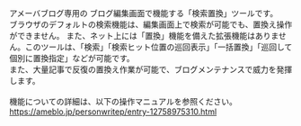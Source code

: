 アメーバブログ専用の ブログ編集画面で機能する「検索置換」ツールです。<br>
ブラウザのデフォルトの検索機能は、編集画面上で検索が可能でも、置換え操作ができません。 また、ネット上には「置換」機能を備えた拡張機能はありません。このツールは、「検索」「検索ヒット位置の巡回表示」「一括置換」「巡回して個別に置換指定」などが可能です。<br>
また、大量記事で反復の置換え作業が可能で、ブログメンテナンスで威力を発揮します。<br>
<br>
機能についての詳細は、以下の操作マニュアルを参照ください。<br>
https://ameblo.jp/personwritep/entry-12758975310.html

